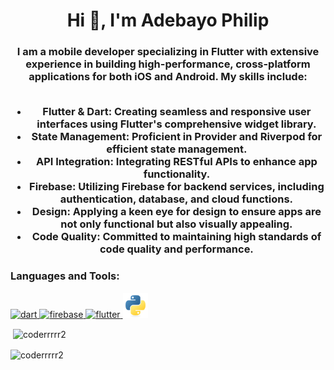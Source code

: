 <h1 align="center">Hi 👋, I'm Adebayo Philip</h1>
<h3 align="center">
  I am a mobile developer specializing in Flutter with extensive experience in building high-performance, cross-platform applications for both iOS and Android. My skills include:
  <br><br>
  <ul>
    <li><strong>Flutter & Dart</strong>: Creating seamless and responsive user interfaces using Flutter's comprehensive widget library.</li>
    <li><strong>State Management</strong>: Proficient in Provider and Riverpod for efficient state management.</li>
    <li><strong>API Integration</strong>: Integrating RESTful APIs to enhance app functionality.</li>
    <li><strong>Firebase</strong>: Utilizing Firebase for backend services, including authentication, database, and cloud functions.</li>
    <li><strong>Design</strong>: Applying a keen eye for design to ensure apps are not only functional but also visually appealing.</li>
    <li><strong>Code Quality</strong>: Committed to maintaining high standards of code quality and performance.</li>
  </ul>
</h3>
<p align="left">

</p>
<h3 align="left">Languages and Tools:</h3>
<p align="left"> <a href="https://dart.dev" target="_blank" rel="noreferrer"> <img src="https://www.vectorlogo.zone/logos/dartlang/dartlang-icon.svg" alt="dart" width="40" height="40"/> </a> <a href="https://firebase.google.com/" target="_blank" rel="noreferrer"> <img src="https://www.vectorlogo.zone/logos/firebase/firebase-icon.svg" alt="firebase" width="40" height="40"/> </a> <a href="https://flutter.dev" target="_blank" rel="noreferrer"> <img src="https://www.vectorlogo.zone/logos/flutterio/flutterio-icon.svg" alt="flutter" width="40" height="40"/> </a> <a href="https://www.python.org" target="_blank" rel="noreferrer"> <img src="https://raw.githubusercontent.com/devicons/devicon/master/icons/python/python-original.svg" alt="python" width="40" height="40"/> </a> </p>

<p>&nbsp;<img align="center" src="https://github-readme-stats.vercel.app/api?username=coderrrrr2&show_icons=true&locale=en" alt="coderrrrr2" /></p>

<p><img align="center" src="https://github-readme-streak-stats.herokuapp.com/?user=coderrrrr2&" alt="coderrrrr2" /></p>
